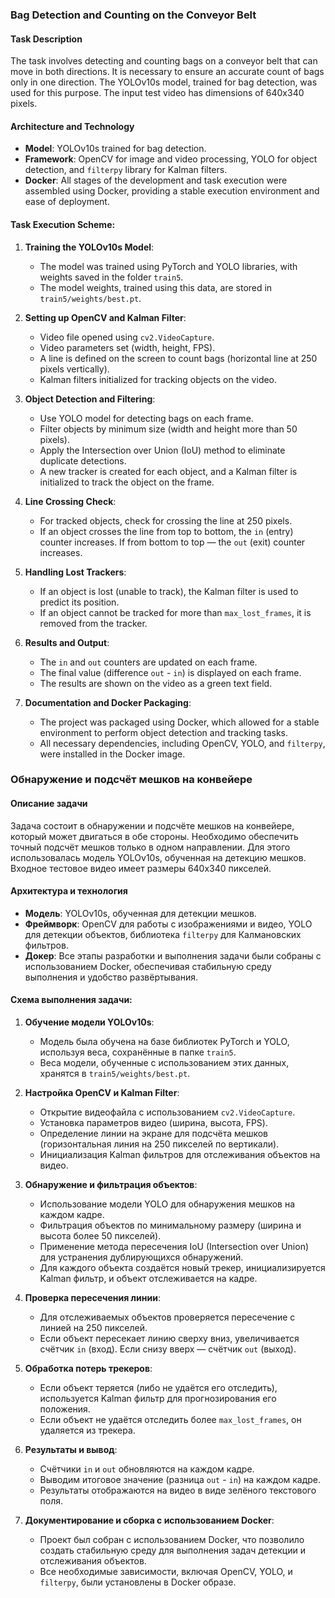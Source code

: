 ### Bag Detection and Counting on the Conveyor Belt

#### Task Description
The task involves detecting and counting bags on a conveyor belt that can move in both directions. It is necessary to ensure an accurate count of bags only in one direction. The YOLOv10s model, trained for bag detection, was used for this purpose. The input test video has dimensions of 640x340 pixels.

#### Architecture and Technology
- **Model**: YOLOv10s trained for bag detection.
- **Framework**: OpenCV for image and video processing, YOLO for object detection, and `filterpy` library for Kalman filters.
- **Docker**: All stages of the development and task execution were assembled using Docker, providing a stable execution environment and ease of deployment.

#### Task Execution Scheme:
1. **Training the YOLOv10s Model**:
   - The model was trained using PyTorch and YOLO libraries, with weights saved in the folder `train5`.
   - The model weights, trained using this data, are stored in `train5/weights/best.pt`.

2. **Setting up OpenCV and Kalman Filter**:
   - Video file opened using `cv2.VideoCapture`.
   - Video parameters set (width, height, FPS).
   - A line is defined on the screen to count bags (horizontal line at 250 pixels vertically).
   - Kalman filters initialized for tracking objects on the video.

3. **Object Detection and Filtering**:
   - Use YOLO model for detecting bags on each frame.
   - Filter objects by minimum size (width and height more than 50 pixels).
   - Apply the Intersection over Union (IoU) method to eliminate duplicate detections.
   - A new tracker is created for each object, and a Kalman filter is initialized to track the object on the frame.

4. **Line Crossing Check**:
   - For tracked objects, check for crossing the line at 250 pixels.
   - If an object crosses the line from top to bottom, the `in` (entry) counter increases. If from bottom to top — the `out` (exit) counter increases.

5. **Handling Lost Trackers**:
   - If an object is lost (unable to track), the Kalman filter is used to predict its position.
   - If an object cannot be tracked for more than `max_lost_frames`, it is removed from the tracker.

6. **Results and Output**:
   - The `in` and `out` counters are updated on each frame.
   - The final value (difference `out` - `in`) is displayed on each frame.
   - The results are shown on the video as a green text field.

7. **Documentation and Docker Packaging**:
   - The project was packaged using Docker, which allowed for a stable environment to perform object detection and tracking tasks.
   - All necessary dependencies, including OpenCV, YOLO, and `filterpy`, were installed in the Docker image.

### Обнаружение и подсчёт мешков на конвейере

#### Описание задачи
Задача состоит в обнаружении и подсчёте мешков на конвейере, который может двигаться в обе стороны. Необходимо обеспечить точный подсчёт мешков только в одном направлении. Для этого использовалась модель YOLOv10s, обученная на детекцию мешков. Входное тестовое видео имеет размеры 640x340 пикселей.

#### Архитектура и технология
- **Модель**: YOLOv10s, обученная для детекции мешков.
- **Фреймворк**: OpenCV для работы с изображениями и видео, YOLO для детекции объектов, библиотека `filterpy` для Калмановских фильтров.
- **Докер**: Все этапы разработки и выполнения задачи были собраны с использованием Docker, обеспечивая стабильную среду выполнения и удобство развёртывания.

#### Схема выполнения задачи:
1. **Обучение модели YOLOv10s**:
   - Модель была обучена на базе библиотек PyTorch и YOLO, используя веса, сохранённые в папке `train5`.
   - Веса модели, обученные с использованием этих данных, хранятся в `train5/weights/best.pt`.

2. **Настройка OpenCV и Kalman Filter**:
   - Открытие видеофайла с использованием `cv2.VideoCapture`.
   - Установка параметров видео (ширина, высота, FPS).
   - Определение линии на экране для подсчёта мешков (горизонтальная линия на 250 пикселей по вертикали).
   - Инициализация Kalman фильтров для отслеживания объектов на видео.

3. **Обнаружение и фильтрация объектов**:
   - Использование модели YOLO для обнаружения мешков на каждом кадре.
   - Фильтрация объектов по минимальному размеру (ширина и высота более 50 пикселей).
   - Применение метода пересечения IoU (Intersection over Union) для устранения дублирующихся обнаружений.
   - Для каждого объекта создаётся новый трекер, инициализируется Kalman фильтр, и объект отслеживается на кадре.

4. **Проверка пересечения линии**:
   - Для отслеживаемых объектов проверяется пересечение с линией на 250 пикселей.
   - Если объект пересекает линию сверху вниз, увеличивается счётчик `in` (вход). Если снизу вверх — счётчик `out` (выход).

5. **Обработка потерь трекеров**:
   - Если объект теряется (либо не удаётся его отследить), используется Kalman фильтр для прогнозирования его положения.
   - Если объект не удаётся отследить более `max_lost_frames`, он удаляется из трекера.

6. **Результаты и вывод**:
   - Счётчики `in` и `out` обновляются на каждом кадре.
   - Выводим итоговое значение (разница `out` - `in`) на каждом кадре.
   - Результаты отображаются на видео в виде зелёного текстового поля.

7. **Документирование и сборка с использованием Docker**:
   - Проект был собран с использованием Docker, что позволило создать стабильную среду для выполнения задач детекции и отслеживания объектов.
   - Все необходимые зависимости, включая OpenCV, YOLO, и `filterpy`, были установлены в Docker образе.
